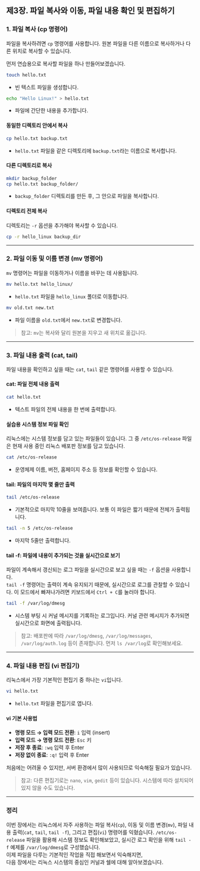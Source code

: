 ## 제3장. 파일 복사와 이동, 파일 내용 확인 및 편집하기

### 1. 파일 복사 (cp 명령어)

파일을 복사하려면 `cp` 명령어를 사용합니다. 원본 파일을 다른 이름으로 복사하거나 다른 위치로 복사할 수 있습니다.

먼저 연습용으로 복사할 파일을 하나 만들어보겠습니다.

```bash
touch hello.txt
```

* 빈 텍스트 파일을 생성합니다.

```bash
echo "Hello Linux!" > hello.txt
```

* 파일에 간단한 내용을 추가합니다.

#### 동일한 디렉토리 안에서 복사

```bash
cp hello.txt backup.txt
```

* `hello.txt` 파일을 같은 디렉토리에 `backup.txt`라는 이름으로 복사합니다.

#### 다른 디렉토리로 복사

```bash
mkdir backup_folder
cp hello.txt backup_folder/
```

* `backup_folder` 디렉토리를 만든 후, 그 안으로 파일을 복사합니다.

#### 디렉토리 전체 복사

디렉토리는 `-r` 옵션을 추가해야 복사할 수 있습니다.

```bash
cp -r hello_linux backup_dir
```

---

### 2. 파일 이동 및 이름 변경 (mv 명령어)

`mv` 명령어는 파일을 이동하거나 이름을 바꾸는 데 사용됩니다.

```bash
mv hello.txt hello_linux/
```

* `hello.txt` 파일을 `hello_linux` 폴더로 이동합니다.

```bash
mv old.txt new.txt
```

* 파일 이름을 `old.txt`에서 `new.txt`로 변경합니다.

> 참고: `mv`는 복사와 달리 원본을 지우고 새 위치로 옮깁니다.

---

### 3. 파일 내용 출력 (cat, tail)

파일 내용을 확인하고 싶을 때는 `cat`, `tail` 같은 명령어를 사용할 수 있습니다.

#### cat: 파일 전체 내용 출력

```bash
cat hello.txt
```

* 텍스트 파일의 전체 내용을 한 번에 출력합니다.

#### 실습용 시스템 정보 파일 확인

리눅스에는 시스템 정보를 담고 있는 파일들이 있습니다. 그 중 `/etc/os-release` 파일은 현재 사용 중인 리눅스 배포판 정보를 담고 있습니다.

```bash
cat /etc/os-release
```

* 운영체제 이름, 버전, 홈페이지 주소 등 정보를 확인할 수 있습니다.

#### tail: 파일의 마지막 몇 줄만 출력

```bash
tail /etc/os-release
```

* 기본적으로 마지막 10줄을 보여줍니다. 보통 이 파일은 짧기 때문에 전체가 출력됩니다.

```bash
tail -n 5 /etc/os-release
```

* 마지막 5줄만 출력합니다.

#### tail -f: 파일에 내용이 추가되는 것을 실시간으로 보기

파일이 계속해서 갱신되는 로그 파일을 실시간으로 보고 싶을 때는 `-f` 옵션을 사용합니다.  
`tail -f` 명령어는 출력이 계속 유지되기 때문에, 실시간으로 로그를 관찰할 수 있습니다. 이 모드에서 빠져나가려면 키보드에서 `Ctrl + C`를 눌러야 합니다.

```bash
tail -f /var/log/dmesg
```

* 시스템 부팅 시 커널 메시지를 기록하는 로그입니다. 커널 관련 메시지가 추가되면 실시간으로 화면에 출력됩니다.

> 참고: 배포판에 따라 `/var/log/dmesg`, `/var/log/messages`, `/var/log/auth.log` 등이 존재합니다. 먼저 `ls /var/log`로 확인해보세요.

---

### 4. 파일 내용 편집 (vi 편집기)

리눅스에서 가장 기본적인 편집기 중 하나는 `vi`입니다.

```bash
vi hello.txt
```

* `hello.txt` 파일을 편집기로 엽니다.

#### vi 기본 사용법

* **명령 모드 → 입력 모드 전환**: `i` 입력 (insert)
* **입력 모드 → 명령 모드 전환**: `Esc` 키
* **저장 후 종료**: `:wq` 입력 후 Enter
* **저장 없이 종료**: `:q!` 입력 후 Enter

처음에는 어려울 수 있지만, 서버 환경에서 많이 사용되므로 익숙해질 필요가 있습니다.

> 참고: 다른 편집기로는 `nano`, `vim`, `gedit` 등이 있습니다. 시스템에 따라 설치되어 있지 않을 수도 있습니다.

---

### 정리

이번 장에서는 리눅스에서 자주 사용하는 파일 복사(`cp`), 이동 및 이름 변경(`mv`), 파일 내용 출력(`cat`, `tail`, `tail -f`), 그리고 편집(`vi`) 명령어를 익혔습니다. 
`/etc/os-release` 파일을 활용해 시스템 정보도 확인해보았고, 실시간 로그 확인을 위해 `tail -f` 예제를 `/var/log/dmesg`로 구성했습니다.  
이제 파일을 다루는 기본적인 작업을 직접 해보면서 익숙해지면,  
다음 장에서는 리눅스 시스템의 중심인 커널과 쉘에 대해 알아보겠습니다.
